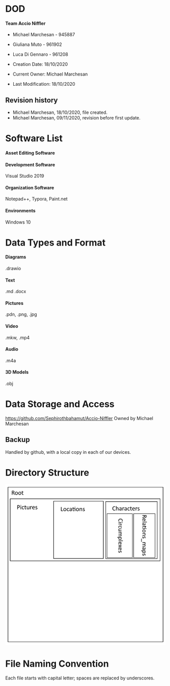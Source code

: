 # DOD

#### Team Accio Niffler
- Michael Marchesan - 945887
- Giuliana Muto - 961902
- Luca Di Gennaro - 961208

- Creation Date: 18/10/2020
- Current Owner: Michael Marchesan
- Last Modification: 18/10/2020

## Revision history

- Michael Marchesan, 18/10/2020, file created.
- Michael Marchesan, 09/11/2020, revision before first update.

# Software List

#### Asset Editing Software

#### Development Software
Visual Studio 2019

#### Organization Software
Notepad++, Typora, Paint.net

#### Environments
Windows 10

# Data Types and Format

#### Diagrams
.drawio

#### Text
.md .docx

#### Pictures
.pdn, .png, .jpg

#### Video
.mkw, .mp4

#### Audio
.m4a

#### 3D Models
.obj

# Data Storage and Access
https://github.com/Sephirothbahamut/Accio-Niffler
Owned by Michael Marchesan

## Backup
Handled by github, with a local copy in each of our devices.

# Directory Structure
![Logo](Pictures/DOD_directory_structure.png)

# File Naming Convention
Each file starts with capital letter; spaces are replaced by underscores.
